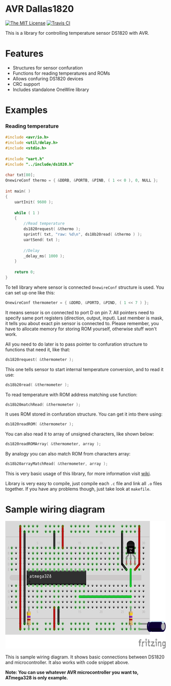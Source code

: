 # AVR Dallas1820

[![The MIT License](https://img.shields.io/badge/license-MIT-orange.svg?style=flat-square)](http://opensource.org/licenses/MIT) [![Travis CI](https://img.shields.io/travis/Jacajack/avr-dallas1820.svg?style=flat-square)](https://travis-ci.org/Jacajack/avr-ds1820)

This is a library for controlling temperature sensor DS1820 with AVR.

# Features
 - Structures for sensor confuration
 - Functions for reading temperatures and ROMs
 - Allows confuring DS1820 devices
 - CRC support
 - Includes standalone OneWire library

# Examples

### Reading temperature

```c
#include <avr/io.h>
#include <util/delay.h>
#include <stdio.h>

#include "uart.h"
#include "../include/ds1820.h"

char txt[80];
OnewireConf thermo = { &DDRB, &PORTB, &PINB, ( 1 << 0 ), 0, NULL };

int main( )
{
	uartInit( 9600 );

	while ( 1 )
	{
		//Read temperature
		ds1820request( &thermo );
		sprintf( txt, "raw: %d\n", ds18b20read( &thermo ) );
		uartSend( txt );

		//Delay
		_delay_ms( 1000 );
	}

	return 0;
}

```
To tell library where sensor is connected `OnewireConf` structure is used. You can set up one like this:

```c
OnewireConf thermometer = { &DDRD, &PORTD, &PIND, ( 1 << 7 ) };

```

It means sensor is on connected to port D on pin 7. All pointers need to specify same port registers (direction, output, input). Last member is mask, it tells you about exact pin sensor is connected to. Please remember, you have to allocate memory for storing ROM yourself, otherwise stuff won't work.

All you need to do later is to pass pointer to confuration structure to functions that need it, like that:

```c
ds1820request( &thermometer );
```

This one tells sensor to start internal temperature conversion, and to read it use:

```c
ds18b20read( &thermometer );
```

To read temperature with ROM address matching use function:

```c
ds18b20matchRead( &thermometer );
```

It uses ROM stored in confuration structure. You can get it into there using:
```c
ds1820readROM( &thermometer );
```
You can also read it to array of unsigned characters, like shown below:
```c
ds1820readROMArray( &thermometer, array );
```

By analogy you can also match ROM from characters array:

```c
ds18b20arrayMatchRead( &thermometer, array );
```

This is very basic usage of this library, for more information visit [wiki](https://github.com/Jacajack/avr-dallas1820/wiki).

Library is very easy to compile, just compile each `.c` file and link all `.o` files together.
If you have any problems though, just take look at `makefile`.

# Sample wiring diagram
<img src="doc/samplewiring.png" height=400px></img>

This is sample wiring diagram. It shows basic connections between DS1820 and microcontroller. It also works with code snippet above.

**Note: You can use whatever AVR microcontroller you want to, ATmega328 is only example.**
